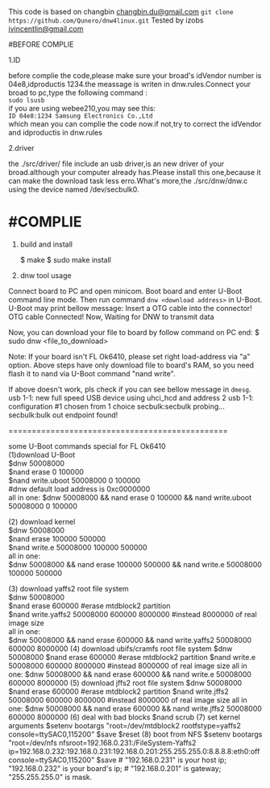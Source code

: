 This code is based on changbin <changbin.du@gmail.com>
`git clone https://github.com/Qunero/dnw4linux.git`
Tested by izobs <ivincentlin@gmail.com>

#BEFORE COMPLIE

1.ID

before complie the code,please make sure your broad's idVendor number is 04e8,idproductis 1234.the meassage is writen in dnw.rules.Connect your broad to pc,type the following command :           
    `sudo lsusb`                                        
if you are using webee210,you may see this:             
    `ID 04e8:1234 Samsung Electronics Co.,Ltd`     
which mean you can complie the code now.if not,try to correct the idVendor and idproductis in dnw.rules                              

2.driver

 the ./src/driver/ file include an usb driver,is an new driver of your broad.although your computer already has.Please install this one,because it can make the download task less erro.What's more,the ./src/dnw/dnw.c using the device named /dev/secbulk0.

#COMPLIE
=========================================

1. build and install

	$ make
	$ sudo make install

2. dnw tool usage 

Connect board to PC and open minicom. Boot board and enter U-Boot command line mode.
Then run command `dnw <download address>` in U-Boot. U-Boot may print bellow message:
	Insert a OTG cable into the connector!
	OTG cable Connected!
	Now, Waiting for DNW to transmit data

Now, you can download your file to board by follow command on PC end:
	$ sudo dnw <file_to_download>

Note: If your board isn't FL Ok6410, please set right load-address via "a" option.
      Above steps have only download file to board's RAM, so you need  flash
      it to nand via U-Boot command "nand write".

If above doesn't work, pls check if you can see bellow message in `dmesg`.
	usb 1-1: new full speed USB device using uhci_hcd and address 2
	usb 1-1: configuration #1 chosen from 1 choice
	secbulk:secbulk probing...
	secbulk:bulk out endpoint found!

===============================================

some U-Boot commands special for FL Ok6410                     
(1)download U-Boot                        
    $dnw 50008000                            
	$nand erase 0 100000                                              
	$nand write.uboot 50008000 0 100000                                
	#dnw default load address is 0xc0000000                          
	all in one:
	$dnw 50008000 && nand erase 0 100000 && nand write.uboot 50008000 0 100000
	
(2) download kernel                             
	$dnw 50008000                                
	$nand erase 100000 500000                               
	$nand write.e 50008000 100000 500000                              
	all in one:                                                                                
	$dnw 50008000 && nand erase 100000 500000 && nand write.e 50008000          100000 500000                                                                                            
	
(3) download yaffs2 root file system                                                     
	$dnw 50008000                                         
	$nand erase 600000 #erase mtdblock2 partition                                      
	$nand write.yaffs2 50008000 600000 8000000 #instead 8000000 of real image size                                                
	all in one:                                    
	$dnw 50008000 && nand erase 600000 && nand write.yaffs2 50008000 600000 8000000
   (4) download ubifs/cramfs root file system
	$dnw 50008000
	$nand erase 600000 #erase mtdblock2 partition
	$nand write.e 50008000 600000 8000000 #instead 8000000 of real image size
	all in one:
	$dnw 50008000 && nand erase 600000 && nand write.e 50008000 600000 8000000
   (5) download jffs2 root file system
	$dnw 50008000
	$nand erase 600000 #erase mtdblock2 partition
	$nand write.jffs2 50008000 600000 8000000 #instead 8000000 of real image size
	all in one:
	$dnw 50008000 && nand erase 600000 && nand write.jffs2 50008000 600000 8000000
   (6) deal with bad blocks
	$nand scrub
   (7) set kernel arguments
	$setenv bootargs "root=/dev/mtdblock2 rootfstype=yaffs2 console=ttySAC0,115200" 
	$save
	$reset
   (8) boot from NFS
	$setenv bootargs "root=/dev/nfs nfsroot=192.168.0.231:/FileSystem-Yaffs2 \
	 ip=192.168.0.232:192.168.0.231:192.168.0.201:255.255.255.0:8.8.8.8:eth0:off \
	 console=ttySAC0,115200"
	$save
	# "192.168.0.231" is your host ip; "192.168.0.232" is your board's ip;
	# "192.168.0.201" is gateway; "255.255.255.0" is mask.

